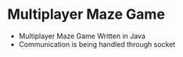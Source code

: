 # Multiplayer Maze Game
- Multiplayer Maze Game Written in Java 
- Communication is being handled through socket
